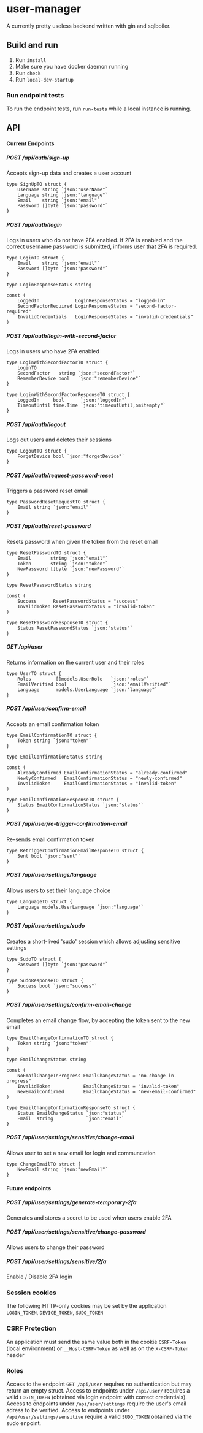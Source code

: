 # user-manager
A currently pretty useless backend written with gin and sqlboiler.

## Build and run
1. Run `install`
2. Make sure you have docker daemon running
3. Run `check`
4. Run `local-dev-startup`

### Run endpoint tests
To run the endpoint tests, run `run-tests` while a local instance is running.

## API

#### Current Endpoints
##### POST   /api/auth/sign-up
Accepts sign-up data and creates a user account
```golang
type SignUpTO struct {
	UserName string `json:"userName"`
	Language string `json:"language"`
	Email    string `json:"email"`
	Password []byte `json:"password"`
}
```
##### POST   /api/auth/login
Logs in users who do not have 2FA enabled. If 2FA is enabled and the correct username password is submitted, informs user that 2FA is required.
```golang
type LoginTO struct {
	Email    string `json:"email"`
	Password []byte `json:"password"`
}

type LoginResponseStatus string

const (
	LoggedIn             LoginResponseStatus = "logged-in"
	SecondFactorRequired LoginResponseStatus = "second-factor-required"
	InvalidCredentials   LoginResponseStatus = "invalid-credentials"
)
```
##### POST   /api/auth/login-with-second-factor
Logs in users who have 2FA enabled
```golang
type LoginWithSecondFactorTO struct {
	LoginTO
	SecondFactor   string `json:"secondFactor"`
	RememberDevice bool   `json:"rememberDevice"`
}

type LoginWithSecondFactorResponseTO struct {
	LoggedIn     bool      `json:"loggedIn"`
	TimeoutUntil time.Time `json:"timeoutUntil,omitempty"`
}
```
##### POST   /api/auth/logout
Logs out users and deletes their sessions
```golang
type LogoutTO struct {
	ForgetDevice bool `json:"forgetDevice"`
}
```
##### POST   /api/auth/request-password-reset
Triggers a password reset email
```golang
type PasswordResetRequestTO struct {
	Email string `json:"email"`
}
```
##### POST   /api/auth/reset-password
Resets password when given the token from the reset email
```golang
type ResetPasswordTO struct {
	Email       string `json:"email"`
	Token       string `json:"token"`
	NewPassword []byte `json:"newPassword"`
}

type ResetPasswordStatus string

const (
	Success      ResetPasswordStatus = "success"
	InvalidToken ResetPasswordStatus = "invalid-token"
)

type ResetPasswordResponseTO struct {
	Status ResetPasswordStatus `json:"status"`
}
```

##### GET    /api/user
Returns information on the current user and their roles
```golang
type UserTO struct {
	Roles         []models.UserRole   `json:"roles"`
	EmailVerified bool                `json:"emailVerified"`
	Language      models.UserLanguage `json:"language"`
}
```
##### POST   /api/user/confirm-email
Accepts an email confirmation token
```golang
type EmailConfirmationTO struct {
	Token string `json:"token"`
}

type EmailConfirmationStatus string

const (
	AlreadyConfirmed EmailConfirmationStatus = "already-confirmed"
	NewlyConfirmed   EmailConfirmationStatus = "newly-confirmed"
	InvalidToken     EmailConfirmationStatus = "invalid-token"
)

type EmailConfirmationResponseTO struct {
	Status EmailConfirmationStatus `json:"status"`
}
```
##### POST   /api/user/re-trigger-confirmation-email
Re-sends email confirmation token
```golang
type RetriggerConfirmationEmailResponseTO struct {
	Sent bool `json:"sent"`
}
```

##### POST   /api/user/settings/language
Allows users to set their language choice
```golang
type LanguageTO struct {
	Language models.UserLanguage `json:"language"`
}
```
##### POST   /api/user/settings/sudo
Creates a short-lived 'sudo' session which allows adjusting sensitive settings
```golang
type SudoTO struct {
	Password []byte `json:"password"`
}

type SudoResponseTO struct {
	Success bool `json:"success"`
}
```
##### POST   /api/user/settings/confirm-email-change
Completes an email change flow, by accepting the token sent to the new email
```golang
type EmailChangeConfirmationTO struct {
	Token string `json:"token"`
}

type EmailChangeStatus string

const (
	NoEmailChangeInProgress EmailChangeStatus = "no-change-in-progress"
	InvalidToken            EmailChangeStatus = "invalid-token"
	NewEmailConfirmed       EmailChangeStatus = "new-email-confirmed"
)

type EmailChangeConfirmationResponseTO struct {
	Status EmailChangeStatus `json:"status"`
	Email  string            `json:"email"`
}
```
##### POST   /api/user/settings/sensitive/change-email
Allows user to set a new email for login and communcation
```golang
type ChangeEmailTO struct {
	NewEmail string `json:"newEmail"`
}
```

#### Future endpoints
##### POST   /api/user/settings/generate-temporary-2fa
Generates and stores a secret to be used when users enable 2FA
##### POST   /api/user/settings/sensitive/change-password
Allows users to change their password
##### POST   /api/user/settings/sensitive/2fa
Enable / Disable 2FA login

### Session cookies
The following HTTP-only cookies may be set by the application `LOGIN_TOKEN`, `DEVICE_TOKEN`, `SUDO_TOKEN`
### CSRF Protection
An application must send the same value both in the cookie `CSRF-Token` (local environment) or `__Host-CSRF-Token` as well as on the `X-CSRF-Token` header

### Roles
Access to the endpoint `GET /api/user` requires no authentication but may return an empty struct.
Access to endpoints under `/api/user/` requires a valid `LOGIN_TOKEN` (obtained via login endpoint with correct credentials).
Access to endpoints under `/api/user/settings` require the user's email adress to be verified.
Access to endpoints under `/api/user/settings/sensitive` require a valid `SUDO_TOKEN` obtained via the sudo enpoint.


